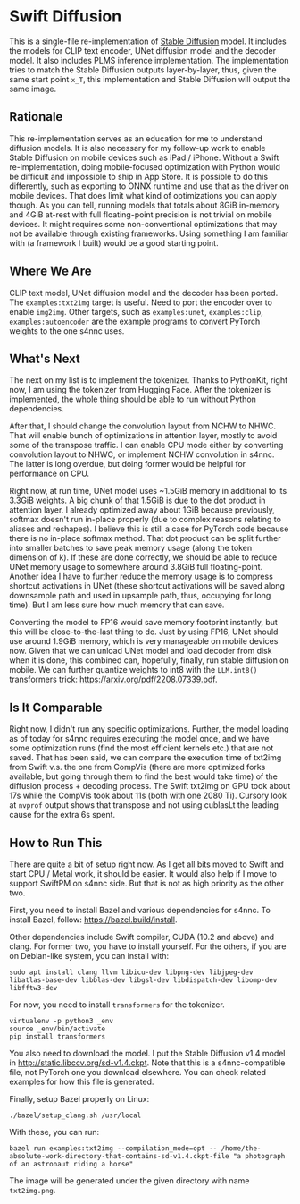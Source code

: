 # Swift Diffusion

This is a single-file re-implementation of [Stable Diffusion](https://github.com/CompVis/stable-diffusion) model. It includes the models for CLIP text encoder, UNet diffusion model and the decoder model. It also includes PLMS inference implementation. The implementation tries to match the Stable Diffusion outputs layer-by-layer, thus, given the same start point `x_T`, this implementation and Stable Diffusion will output the same image.

## Rationale

This re-implementation serves as an education for me to understand diffusion models. It is also necessary for my follow-up work to enable Stable Diffusion on mobile devices such as iPad / iPhone. Without a Swift re-implementation, doing mobile-focused optimization with Python would be difficult and impossible to ship in App Store. It is possible to do this differently, such as exporting to ONNX runtime and use that as the driver on mobile devices. That does limit what kind of optimizations you can apply though. As you can tell, running models that totals about 8GiB in-memory and 4GiB at-rest with full floating-point precision is not trivial on mobile devices. It might requires some non-conventional optimizations that may not be available through existing frameworks. Using something I am familiar with (a framework I built) would be a good starting point.

## Where We Are

CLIP text model, UNet diffusion model and the decoder has been ported. The `examples:txt2img` target is useful. Need to port the encoder over to enable `img2img`. Other targets, such as `examples:unet`, `examples:clip`, `examples:autoencoder` are the example programs to convert PyTorch weights to the one s4nnc uses.

## What's Next

The next on my list is to implement the tokenizer. Thanks to PythonKit, right now, I am using the tokenizer from Hugging Face. After the tokenizer is implemented, the whole thing should be able to run without Python dependencies.

After that, I should change the convolution layout from NCHW to NHWC. That will enable bunch of optimizations in attention layer, mostly to avoid some of the transpose traffic. I can enable CPU mode either by converting convolution layout to NHWC, or implement NCHW convolution in s4nnc. The latter is long overdue, but doing former would be helpful for performance on CPU.

Right now, at run time, UNet model uses ~1.5GiB memory in additional to its 3.3GiB weights. A big chunk of that 1.5GiB is due to the dot product in attention layer. I already optimized away about 1GiB because previously, softmax doesn't run in-place properly (due to complex reasons relating to aliases and reshapes). I believe this is still a case for PyTorch code because there is no in-place softmax method. That dot product can be split further into smaller batches to save peak memory usage (along the token dimension of k). If these are done correctly, we should be able to reduce UNet memory usage to somewhere around 3.8GiB full floating-point. Another idea I have to further reduce the memory usage is to compress shortcut activations in UNet (these shortcut activations will be saved along downsample path and used in upsample path, thus, occupying for long time). But I am less sure how much memory that can save.

Converting the model to FP16 would save memory footprint instantly, but this will be close-to-the-last thing to do. Just by using FP16, UNet should use around 1.9GiB memory, which is very manageable on mobile devices now. Given that we can unload UNet model and load decoder from disk when it is done, this combined can, hopefully, finally, run stable diffusion on mobile. We can further quantize weights to int8 with the `LLM.int8()` transformers trick: https://arxiv.org/pdf/2208.07339.pdf.

## Is It Comparable

Right now, I didn't run any specific optimizations. Further, the model loading as of today for s4nnc requires executing the model once, and we have some optimization runs (find the most efficient kernels etc.) that are not saved. That has been said, we can compare the execution time of txt2img from Swift v.s. the one from CompVis (there are more optimized forks available, but going through them to find the best would take time) of the diffusion process + decoding process. The Swift txt2img on GPU took about 17s while the CompVis took about 11s (both with one 2080 Ti). Cursory look at `nvprof` output shows that transpose and not using cublasLt the leading cause for the extra 6s spent.

## How to Run This

There are quite a bit of setup right now. As I get all bits moved to Swift and start CPU / Metal work, it should be easier. It would also help if I move to support SwiftPM on s4nnc side. But that is not as high priority as the other two.

First, you need to install Bazel and various dependencies for s4nnc. To install Bazel, follow: https://bazel.build/install.

Other dependencies include Swift compiler, CUDA (10.2 and above) and clang. For former two, you have to install yourself. For the others, if you are on Debian-like system, you can install with:

```
sudo apt install clang llvm libicu-dev libpng-dev libjpeg-dev libatlas-base-dev libblas-dev libgsl-dev libdispatch-dev libomp-dev libfftw3-dev
```

For now, you need to install `transformers` for the tokenizer.

```
virtualenv -p python3 _env
source _env/bin/activate
pip install transformers
```

You also need to download the model. I put the Stable Diffusion v1.4 model in http://static.libccv.org/sd-v1.4.ckpt. Note that this is a s4nnc-compatible file, not PyTorch one you download elsewhere. You can check related examples for how this file is generated.

Finally, setup Bazel properly on Linux:

```
./bazel/setup_clang.sh /usr/local
```

With these, you can run:

```
bazel run examples:txt2img --compilation_mode=opt -- /home/the-absolute-work-directory-that-contains-sd-v1.4.ckpt-file "a photograph of an astronaut riding a horse"
```

The image will be generated under the given directory with name `txt2img.png`.
